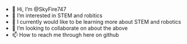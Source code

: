 - 👋 Hi, I’m @SkyFire747
- 👀 I’m interested in STEM and robitics
- 🌱 I currently would like to be learning more about STEM and robotics
- 💞️ I’m looking to collaborate on about the above
- 📫 How to reach me through here on github

<!---
SkyFire747/SkyFire747 is a ✨ special ✨ repository because its `README.md` (this file) appears on your GitHub profile.
You can click the Preview link to take a look at your changes.
--->
